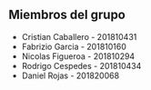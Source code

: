 ## Miembros del grupo

* Cristian Caballero - 201810431
* Fabrizio Garcia - 201810160
* Nicolas Figueroa - 201810294
* Rodrigo Cespedes - 201810434
* Daniel Rojas - 201820068
